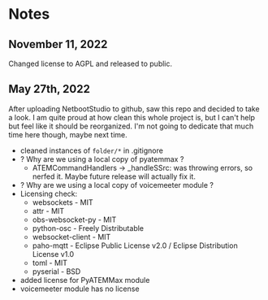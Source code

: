 # Notes

## November 11, 2022

Changed license to AGPL and released to public.

## May 27th, 2022

After uploading NetbootStudio to github, saw this repo and decided to take a look.
I am quite proud at how clean this whole project is, but I can't help but feel like it should be reorganized.
I'm not going to dedicate that much time here though, maybe next time.

* cleaned instances of `folder/*` in .gitignore
* ? Why are we using a local copy of pyatemmax ?
  * ATEMCommandHandlers -> _handleSSrc: was throwing errors, so nerfed it. Maybe future release will actually fix it.
* ? Why are we using a local copy of voicemeeter module ?
* Licensing check:
  * websockets - MIT
  * attr - MIT
  * obs-websocket-py - MIT
  * python-osc - Freely Distributable
  * websocket-client - MIT
  * paho-mqtt - Eclipse Public License v2.0 / Eclipse Distribution License v1.0
  * toml - MIT
  * pyserial - BSD
* added license for PyATEMMax module
* voicemeeter module has no license